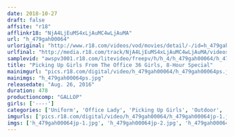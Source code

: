 ```yaml
---
date: 2018-10-27
draft: false
affsite: "r18"
afflinkr18: "NjA4LjEuMS4xLjAuMC4wLjAuMA"
url: "h_479gah00064"
urloriginal: "http://www.r18.com/videos/vod/movies/detail/-/id=h_479gah00064"
urlfinal: "http://media.r18.com/track/NjA4LjEuMS4xLjAuMC4wLjAuMA/videos/vod/movies/detail/-/id=h_479gah00064"
samplevid: "awspv3001.r18.com/litevideo/freepv/h/h_4/h_479gah00064/h_479gah00064_dmb_w.mp4"
title: "Picking Up Girls From The Office 36 Girls, 8-Hour Special"
mainimgurl: "pics.r18.com/digital/video/h_479gah00064/h_479gah00064ps.jpg"
mainimgs: "h_479gah00064ps.jpg"
releasedate: "Aug. 26, 2016"
duration: 478
productioncomp: "GALLOP"
girls: ['----']
categories: ['Uniform', 'Office Lady', 'Picking Up Girls', 'Outdoor', 'Threesome / Foursome', 'Over 4 Hours', 'Hi-Def']
imgurls: ['pics.r18.com/digital/video/h_479gah00064/h_479gah00064jp-1.jpg', 'pics.r18.com/digital/video/h_479gah00064/h_479gah00064jp-2.jpg', 'pics.r18.com/digital/video/h_479gah00064/h_479gah00064jp-3.jpg', 'pics.r18.com/digital/video/h_479gah00064/h_479gah00064jp-4.jpg', 'pics.r18.com/digital/video/h_479gah00064/h_479gah00064jp-5.jpg', 'pics.r18.com/digital/video/h_479gah00064/h_479gah00064jp-6.jpg', 'pics.r18.com/digital/video/h_479gah00064/h_479gah00064jp-7.jpg', 'pics.r18.com/digital/video/h_479gah00064/h_479gah00064jp-8.jpg', 'pics.r18.com/digital/video/h_479gah00064/h_479gah00064jp-9.jpg', 'pics.r18.com/digital/video/h_479gah00064/h_479gah00064jp-10.jpg', 'pics.r18.com/digital/video/h_479gah00064/h_479gah00064jp-11.jpg', 'pics.r18.com/digital/video/h_479gah00064/h_479gah00064jp-12.jpg', 'pics.r18.com/digital/video/h_479gah00064/h_479gah00064jp-13.jpg', 'pics.r18.com/digital/video/h_479gah00064/h_479gah00064jp-14.jpg', 'pics.r18.com/digital/video/h_479gah00064/h_479gah00064jp-15.jpg', 'pics.r18.com/digital/video/h_479gah00064/h_479gah00064jp-16.jpg', 'pics.r18.com/digital/video/h_479gah00064/h_479gah00064jp-17.jpg', 'pics.r18.com/digital/video/h_479gah00064/h_479gah00064jp-18.jpg', 'pics.r18.com/digital/video/h_479gah00064/h_479gah00064jp-19.jpg', 'pics.r18.com/digital/video/h_479gah00064/h_479gah00064jp-20.jpg']
imgs: ['h_479gah00064jp-1.jpg', 'h_479gah00064jp-2.jpg', 'h_479gah00064jp-3.jpg', 'h_479gah00064jp-4.jpg', 'h_479gah00064jp-5.jpg', 'h_479gah00064jp-6.jpg', 'h_479gah00064jp-7.jpg', 'h_479gah00064jp-8.jpg', 'h_479gah00064jp-9.jpg', 'h_479gah00064jp-10.jpg', 'h_479gah00064jp-11.jpg', 'h_479gah00064jp-12.jpg', 'h_479gah00064jp-13.jpg', 'h_479gah00064jp-14.jpg', 'h_479gah00064jp-15.jpg', 'h_479gah00064jp-16.jpg', 'h_479gah00064jp-17.jpg', 'h_479gah00064jp-18.jpg', 'h_479gah00064jp-19.jpg', 'h_479gah00064jp-20.jpg']
---
```

